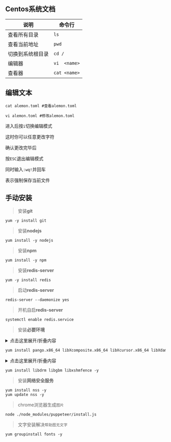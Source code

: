 ## Centos系统文档

|  说明 | 命令行  |
|---|---|
|  查看所有目录 | `ls`  |
|  查看当前地址 | `pwd`  |
|  切换到系统根目录 | `cd /`  |
|  编辑器 | `vi  <name>`  |
|  查看器 | `cat <name>`  |

## 编辑文本

```shell
cat alemon.toml #查看alemon.toml
```
```shell
vi alemon.toml #修改alemon.toml
```
进入后按`i`切换编辑模式

这时你可以任意更改字符

确认更改完毕后

按`ESC`退出编辑模式

同时输入`:wq!`并回车

表示强制保存当前文件


## 手动安装

> 安装**git**

```shell
yum -y install git
```

> 安装**nodejs**

```shell
yum install -y nodejs
```

> 安装**npm**

```shell
yum install -y npm
```

> 安装**redis-server**

```shell
yum -y install redis
```

> 启动**redis-server**

```shell
redis-server --daemonize yes
```

> 开机自启**redis-server**

```shell
systemctl enable redis.service
```

> 安装**必要环境**

<details>

  <summary>点击这里展开/折叠内容</summary>

pango.x86_64：用于处理文字布局和渲染的库。

libXcomposite.x86_64：X Window System 的扩展库，提供了窗口管理器可以使用的一些功能。

libXcursor.x86_64：用于设置和显示光标的 X Window System 库。

libXdamage.x86_64：X Window System 的扩展库，提供了窗口损坏事件的支持。

libXext.x86_64：X Window System 的扩展库，提供了各种扩展功能。

libXi.x86_64：X Window System 的输入设备库，用于处理输入设备事件。

libXtst.x86_64：X Window System 的测试库，用于模拟和生成测试事件。

cups-libs.x86_64：用于打印系统（CUPS）的库。

libXScrnSaver.x86_64：X Window System 的屏幕保护程序库。

libXrandr.x86_64：X Window System 的屏幕分辨率和旋转库。

GConf2.x86_64：GNOME 配置系统的库，用于应用程序配置管理。

alsa-lib.x86_64：Advanced Linux Sound Architecture（ALSA）的库，用于音频功能。

atk.x86_64：用于创建可访问性功能的库。

gtk3.x86_64：基于 GTK+ 的现代用户界面工具包

</details>

```sh
yum install pango.x86_64 libXcomposite.x86_64 libXcursor.x86_64 libXdamage.x86_64 libXext.x86_64 libXi.x86_64 libXtst.x86_64 cups-libs.x86_64 libXScrnSaver.x86_64 libXrandr.x86_64 GConf2.x86_64 alsa-lib.x86_64 atk.x86_64 gtk3.x86_64 -y 
```

<details>

  <summary>点击这里展开/折叠内容</summary>

libdrm：Direct Rendering Manager（DRM）库，用于管理计算机图形硬件设备的内核接口。

libgbm：通用缓冲管理器（Generic Buffer Manager）库，用于管理图形缓冲区的内存和共享。

libxshmfence：共享内存同步库，用于进程间的同步操作，特别是在多个图形应用程序之间。

</details>

```shell
yum install libdrm libgbm libxshmfence -y
```

> 安装**网络安全服务** 

```shell
yum install nss -y
yum update nss -y
```


>chrome浏览器生成`图片`

```shell
node ./node_modules/puppeteer/install.js
```

>文字安装解决`帮助图无文字`

```shell
yum groupinstall fonts -y 
```
